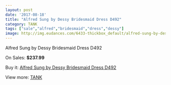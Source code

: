 ```yaml
---
layout: post
date: '2017-08-18'
title: "Alfred Sung by Dessy Bridesmaid Dress D492"
category: TANK
tags: ["sale","alfred","bridesmaid","dress","dessy"]
image: http://img.eudances.com/6433-thickbox_default/alfred-sung-by-dessy-bridesmaid-dress-d492.jpg
---
```

Alfred Sung by Dessy Bridesmaid Dress D492

On Sales: **$237.99**
<a href="https://www.eudances.com/en/tank/2342-alfred-sung-by-dessy-bridesmaid-dress-d492.html"><amp-img layout="responsive" width="600" height="600" src="//img.eudances.com/6433-thickbox_default/alfred-sung-by-dessy-bridesmaid-dress-d492.jpg" alt="Alfred Sung by Dessy Bridesmaid Dress D492 0" /></a>
<a href="https://www.eudances.com/en/tank/2342-alfred-sung-by-dessy-bridesmaid-dress-d492.html"><amp-img layout="responsive" width="600" height="600" src="//img.eudances.com/6434-thickbox_default/alfred-sung-by-dessy-bridesmaid-dress-d492.jpg" alt="Alfred Sung by Dessy Bridesmaid Dress D492 1" /></a>

Buy it: [Alfred Sung by Dessy Bridesmaid Dress D492](https://www.eudances.com/en/tank/2342-alfred-sung-by-dessy-bridesmaid-dress-d492.html "Alfred Sung by Dessy Bridesmaid Dress D492")

View more: [TANK](https://www.eudances.com/en/28-tank "TANK")